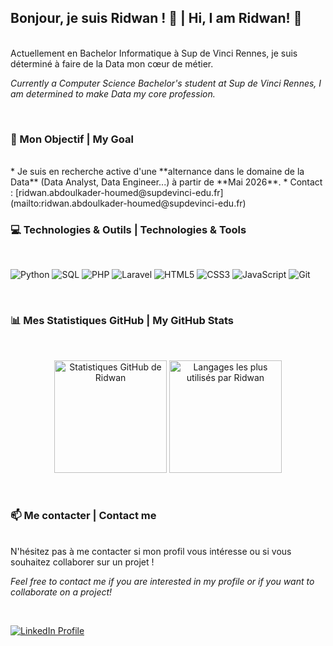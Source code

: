 ## Bonjour, je suis Ridwan ! 👋 | Hi, I am Ridwan! 👋
<br/>
Actuellement en Bachelor Informatique à Sup de Vinci Rennes, je suis déterminé à faire de la Data mon cœur de métier.

*Currently a Computer Science Bachelor's student at Sup de Vinci Rennes, I am determined to make Data my core profession.*

<br/>

### 🎯 Mon Objectif | My Goal
<br/>
* Je suis en recherche active d'une **alternance dans le domaine de la Data** (Data Analyst, Data Engineer...) à partir de **Mai 2026**.
* Contact : [ridwan.abdoulkader-houmed@supdevinci-edu.fr](mailto:ridwan.abdoulkader-houmed@supdevinci-edu.fr)

<br/>

### 💻 Technologies & Outils | Technologies & Tools
<br/>
<p align="left">
  <img src="https://img.shields.io/badge/Python-3776AB?style=for-the-badge&logo=python&logoColor=white" alt="Python"/>
  <img src="https://img.shields.io/badge/SQL-025E8C?style=for-the-badge&logo=postgresql&logoColor=white" alt="SQL"/>
  <img src="https://img.shields.io/badge/PHP-777BB4?style=for-the-badge&logo=php&logoColor=white" alt="PHP"/>
  <img src="https://img.shields.io/badge/Laravel-FF2D20?style=for-the-badge&logo=laravel&logoColor=white" alt="Laravel"/>
  <img src="https://img.shields.io/badge/HTML5-E34F26?style=for-the-badge&logo=html5&logoColor=white" alt="HTML5"/>
  <img src="https://img.shields.io/badge/CSS3-1572B6?style=for-the-badge&logo=css3&logoColor=white" alt="CSS3"/>
  <img src="https://img.shields.io/badge/JavaScript-F7DF1E?style=for-the-badge&logo=javascript&logoColor=black" alt="JavaScript"/>
  <img src="https://img.shields.io/badge/Git-F05032?style=for-the-badge&logo=git&logoColor=white" alt="Git"/>
</p>

<br/>

### 📊 Mes Statistiques GitHub | My GitHub Stats
<br/>
<p align="center">
  <img height="180em" src="https://github-readme-stats.vercel.app/api?username=Ridwan-ABHD&show_icons=true&theme=dark&icon_color=79ff97&text_color=fff&title_color=79ff97" alt="Statistiques GitHub de Ridwan" />
  <img height="180em" src="https://github-readme-stats.vercel.app/api/top-langs/?username=Ridwan-ABHD&layout=compact&theme=dark&title_color=79ff97&text_color=fff" alt="Langages les plus utilisés par Ridwan" />
</p>

<br/>

### 📫 Me contacter | Contact me
<br/>
N'hésitez pas à me contacter si mon profil vous intéresse ou si vous souhaitez collaborer sur un projet !

*Feel free to contact me if you are interested in my profile or if you want to collaborate on a project!*

<br/> <p align="left">
  <a href="https://www.linkedin.com/in/ridwan-abdoulkader-houmed/" target="_blank">
    <img src="https://img.shields.io/badge/LinkedIn-0077B5?style=for-the-badge&logo=linkedin&logoColor=white" alt="LinkedIn Profile"/>
  </a>
</p>

